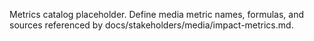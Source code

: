 Metrics catalog placeholder. Define media metric names, formulas, and sources referenced by docs/stakeholders/media/impact-metrics.md.
